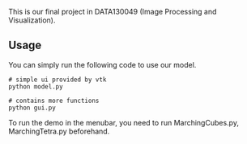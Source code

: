 This is our final project in DATA130049 (Image Processing and Visualization).

## Usage
You can simply run the following code to use our model.

```shell
# simple ui provided by vtk
python model.py
```

```shell
# contains more functions
python gui.py
```

To run the demo in the menubar, you need to run MarchingCubes.py, MarchingTetra.py beforehand.

